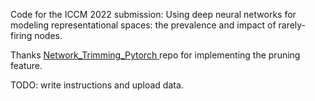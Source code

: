 
Code for the ICCM 2022 submission: Using deep neural networks for modeling representational spaces: the prevalence
and impact of rarely-firing nodes.

Thanks [Network_Trimming_Pytorch
](https://github.com/jjeamin/Network_Trimming_Pytorch) repo for implementing the pruning feature.

TODO: write instructions and upload data.